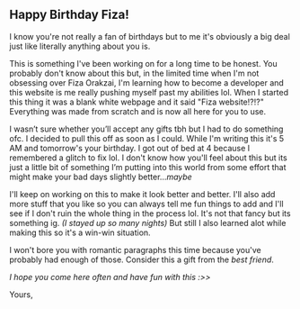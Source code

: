 ## Happy Birthday Fiza!
I know you're not really a fan of birthdays but to me it's obviously a big deal just like literally anything about you is.

This is something I've been working on for a long time to be honest. You probably don't know about this but, in the limited time when I'm not obsessing over Fiza Orakzai, I'm learning how to become a developer and this website is me really pushing myself past my abilities lol. When I started this thing it was a blank white webpage and it said "Fiza website!?!?" Everything was made from scratch and is now all here for you to use.

I wasn’t sure whether you’ll accept any gifts tbh but I had to do something ofc. I decided to pull this off as soon as I could. While I'm writing this it's 5 AM and tomorrow's your birthday. I got out of bed at 4 because I remembered a glitch to fix lol. I don't know how you'll feel about this but its just a little bit of something I’m putting into this world from some effort that might make your bad days slightly better…*maybe*

I'll keep on working on this to make it look better and better. I'll also add more stuff that you like so you can always tell me fun things to add and I'll see if I don't ruin the whole thing in the process lol. It's not that fancy but its something ig. *(I stayed up so many nights)* But still I also learned alot while making this so it's a win-win situation.

I won't bore you with romantic paragraphs this time because you've probably had enough of those. Consider this a gift from the *best friend*.

*I hope you come here often and have fun with this :>>*

Yours,
<!--stackedit_data:
eyJoaXN0b3J5IjpbLTQwOTY2MzAyLC0xNDIzOTU0NTA3LC0yMT
Q0NDc4NTEzXX0=
-->